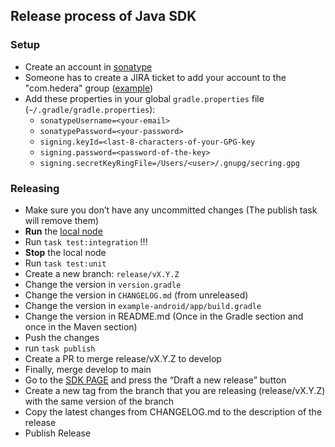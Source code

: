## Release process of Java SDK

### Setup

- Create an account in [sonatype](https://issues.sonatype.org/secure/Signup!default.jspa)
- Someone has to create a JIRA ticket to add your account to the "com.hedera" group ([example](https://issues.sonatype.org/browse/OSSRH-85535))
- Add these properties in your global `gradle.properties` file (`~/.gradle/gradle.properties`):
  - `sonatypeUsername=<your-email>`
  - `sonatypePassword=<your-password>`
  - `signing.keyId=<last-8-characters-of-your-GPG-key`
  - `signing.password=<password-of-the-key>`
  - `signing.secretKeyRingFile=/Users/<user>/.gnupg/secring.gpg`

### Releasing

- Make sure you don’t have any uncommitted changes (The publish task will remove them)
- **Run** the [local node](https://github.com/hashgraph/hedera-local-node)
- Run `task test:integration` !!!
- **Stop** the local node
- Run `task test:unit`
- Create a new branch: `release/vX.Y.Z`
- Change the version in `version.gradle`
- Change the version in `CHANGELOG.md` (from unreleased)
- Change the version in `example-android/app/build.gradle`
- Change the version in README.md (Once in the Gradle section and once in the Maven section)
- Push the changes
- run `task publish`
- Create a PR to merge release/vX.Y.Z to develop
- Finally, merge develop to main
- Go to the [SDK PAGE](https://github.com/hashgraph/hedera-sdk-js/releases) and press the “Draft a new release” button
- Create a new tag from the branch that you are releasing (release/vX.Y.Z) with the same version of the branch
- Copy the latest changes from CHANGELOG.md to the description of the release
- Publish Release
